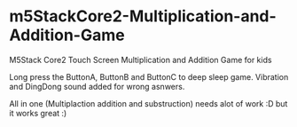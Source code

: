 # m5StackCore2-Multiplication-and-Addition-Game
M5Stack Core2 Touch Screen Multiplication and Addition Game for kids

Long press the ButtonA, ButtonB and ButtonC to deep sleep game. 
Vibration and DingDong sound added for wrong asnwers.


All in one (Multiplaction addition and substruction) needs alot of work :D but it works great :) 
